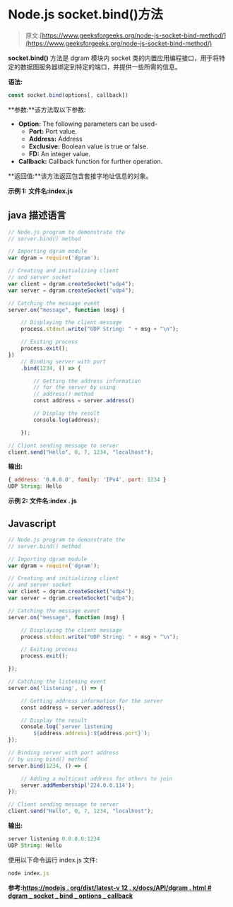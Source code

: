# Node.js socket.bind()方法

> 原文:[https://www.geeksforgeeks.org/node-js-socket-bind-method/](https://www.geeksforgeeks.org/node-js-socket-bind-method/)

**socket.bind()** 方法是 dgram 模块内 socket 类的内置应用编程接口，用于将特定的数据图服务器绑定到特定的端口，并提供一些所需的信息。

**语法:**

```js
const socket.bind(options[, callback])
```

**参数:**该方法取以下参数:

*   **Option:** The following parameters can be used-
    *   **Port:** Port value.
    *   **Address:** Address
    *   **Exclusive:** Boolean value is true or false.
    *   **FD:** An integer value.
*   **Callback:** Callback function for further operation.

**返回值:**该方法返回包含套接字地址信息的对象。

**示例 1:** **文件名:index.js**

## java 描述语言

```js
// Node.js program to demonstrate the
// server.bind() method

// Importing dgram module
var dgram = require('dgram');

// Creating and initializing client
// and server socket
var client = dgram.createSocket("udp4");
var server = dgram.createSocket("udp4");

// Catching the message event
server.on("message", function (msg) {

    // Displaying the client message
    process.stdout.write("UDP String: " + msg + "\n");

    // Exiting process
    process.exit();
})
    // Binding server with port
    .bind(1234, () => {

        // Getting the address information
        // for the server by using
        // address() method
        const address = server.address()

        // Display the result
        console.log(address);

    });

// Client sending message to server
client.send("Hello", 0, 7, 1234, "localhost");
```

**输出:**

```js
{ address: '0.0.0.0', family: 'IPv4', port: 1234 }
UDP String: Hello
```

**示例 2:** **文件名:index . js**

## Javascript

```js
// Node.js program to demonstrate the
// server.bind() method

// Importing dgram module
var dgram = require('dgram');

// Creating and initializing client
// and server socket
var client = dgram.createSocket("udp4");
var server = dgram.createSocket("udp4");

// Catching the message event
server.on("message", function (msg) {

    // Displaying the client message
    process.stdout.write("UDP String: " + msg + "\n");

    // Exiting process
    process.exit();

});

// Catching the listening event
server.on('listening', () => {

    // Getting address information for the server
    const address = server.address();

    // Display the result
    console.log(`server listening
        ${address.address}:${address.port}`);
});

// Binding server with port address
// by using bind() method
server.bind(1234, () => {

    // Adding a multicast address for others to join
    server.addMembership('224.0.0.114');
});

// Client sending message to server
client.send("Hello", 0, 7, 1234, "localhost");
```

**输出:**

```js
server listening 0.0.0.0:1234
UDP String: Hello
```

使用以下命令运行 index.js 文件:

```js
node index.js
```

**参考:**[**https://nodejs . org/dist/latest-v 12 . x/docs/API/dgram . html # dgram _ socket _ bind _ options _ callback**](https://nodejs.org/dist/latest-v12.x/docs/api/dgram.html#dgram_socket_bind_options_callback)